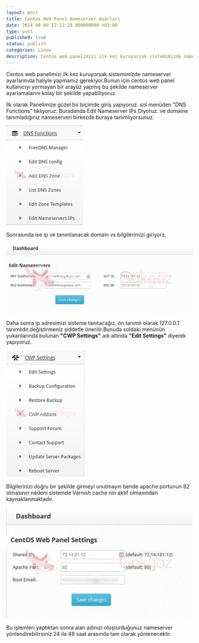 ```yaml
---
layout: post
title: Centos Web Panel Nameserver Ayarları
date: 2014-08-09 12:12:29.000000000 +03:00
type: post
published: true
status: publish
categories: Linux
description: Centos web panelimizi ilk kez kuruyorsak sistemimizde nameserver ayarlarınıda haliyle yapmamız gerekiyor.Bunun için centos web panel kullanıcıyı
---
```


Centos web panelimizi ilk kez kuruyorsak sistemimizde nameserver ayarlarınıda haliyle yapmamız gerekiyor.Bunun için centos web panel kullanıcıyı yormayan bir arayüz yapmış bu şekilde nameserver ayarlamalarını kolay bir şekilde yapabiliyoruz.

İlk olarak Panelimize güzel bir biçimde giriş yapıyoruz. sol menüden "DNS Functions" tıklıyoruz. Buradanda Edit Nameserver IPs Diyoruz. ve domaine tanımladığınız nameserveri birkezde buraya tanımlıyorsunuz.

![nameservergorsel1](/assets/nameservergorsel1.png)

Sonrasında ise ip ve tanımlanacak domain vs bilgilerimizi giriyorz.

![nameservergorsel2](/assets/nameservergorsel2.jpg)

Daha sonra ip adresimizi sisteme tanıtacağız. ön tanımlı olarak 127.0.0.1 tanımlıdır.değiştirmeniz şiddetle önerilir.Bunuda soldaki menünün yukarılarında bulunan **"CWP Settings"** adı altında **"Edit Settings"** diyerek yapıyoruz.

![nameservergorsel3](/assets/nameservergorsel3.png)

Bilgilerinizi doğru bir şekilde girmeyi unutmayın bende apache portunun 82 olmasının nedeni sistemde Varnish cache nin aktif olmasından kaynaklanmaktadır.

![nameservergorsel4](/assets/nameservergorsel41.jpg)

Bu işlemleri yaptıktan sonra alan adınızı oluşturduğunuz nameserver yönlendirebilirsiniz.24 ila 48 saat arasında tam olarak yönlenecektir.
